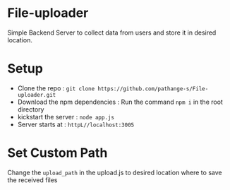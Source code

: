 # File-uploader
Simple Backend Server to collect data from users and store it in desired location.

# Setup 
- Clone the repo :  `git clone https://github.com/pathange-s/File-uploader.git`
- Download the npm dependencies : Run the command `npm i` in the root directory
- kickstart the server : `node app.js` 
- Server starts at : `httpL//localhost:3005`

# Set Custom Path
Change the `upload_path` in the upload.js to desired location where to save the received files

